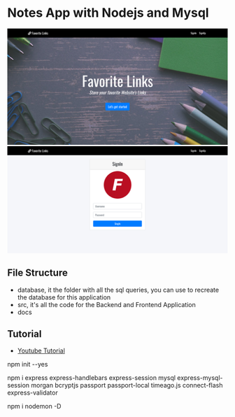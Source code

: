 # Notes App with Nodejs and Mysql
![](docs/screenshot2.png)
![](docs/screenshot.png)

## File Structure
- database, it the folder with all the sql queries, you can use to recreate the database for this application
- src, it's all the code for the Backend and Frontend Application
- docs

## Tutorial
- [Youtube Tutorial](https://youtu.be/qJ5R9WTW0_E)



 npm init --yes

 npm i express express-handlebars express-session mysql express-mysql-session morgan bcryptjs passport passport-local timeago.js connect-flash express-validator

 npm i nodemon -D
